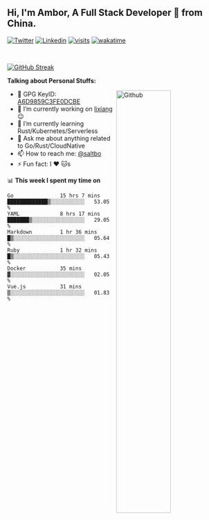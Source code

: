 ## Hi, I'm Ambor, A Full Stack Developer 🚀 from China.

[![Twitter](https://img.shields.io/badge/-saltbo-1ca0f1?style=flat&logo=twitter&logoColor=white)](https://twitter.com/rdsaltbo)
[![Linkedin](https://img.shields.io/badge/-saltbo-blue?style=flat&logo=Linkedin&logoColor=white)](https://www.linkedin.com/in/saltbo/)
[![visits](https://visitor.vercel.app/page/saltbo?color=light-green)](https://github.com/saltbo/)
[![wakatime](https://wakatime.com/badge/user/f82b1c77-faab-48cd-aef5-a12c0aff104b.svg)](https://wakatime.com/@f82b1c77-faab-48cd-aef5-a12c0aff104b)

&nbsp;  

[![GitHub Streak](http://github-readme-streak-stats.herokuapp.com?user=saltbo&hide_border=true&date_format=M%20j%5B%2C%20Y%5D)](https://git.io/streak-stats)

**Talking about Personal Stuffs:**
<!-- Any image aligned to the right. Beware the width  -->
<img width="50%" align="right" alt="Github" src="https://raw.githubusercontent.com/saltbo/saltbo/master/images/git-header.svg" />

- 🤘 GPG KeyID: [A6D9859C3FE0DCBE](https://saltbo.cn/pgp_keys.asc)
- 🔭 I’m currently working on [lixiang](https://www.lixiang.com/) :wink:
- 🌱 I’m currently learning Rust/Kubernetes/Serverless
- 💬 Ask me about anything related to Go/Rust/CloudNative
- 📫 How to reach me: [@saltbo](https://t.me/saltbo)
- ⚡ Fun fact: I :heart: :cat:s


📊 **This week I spent my time on**
<!--START_SECTION:waka-->

```text
Go               15 hrs 7 mins   █████████████▒░░░░░░░░░░░   53.05 %
YAML             8 hrs 17 mins   ███████▒░░░░░░░░░░░░░░░░░   29.05 %
Markdown         1 hr 36 mins    █▒░░░░░░░░░░░░░░░░░░░░░░░   05.64 %
Ruby             1 hr 32 mins    █▒░░░░░░░░░░░░░░░░░░░░░░░   05.43 %
Docker           35 mins         ▓░░░░░░░░░░░░░░░░░░░░░░░░   02.05 %
Vue.js           31 mins         ▒░░░░░░░░░░░░░░░░░░░░░░░░   01.83 %
```

<!--END_SECTION:waka-->
